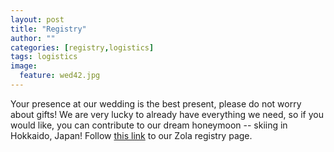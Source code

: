 ```yaml
---
layout: post
title: "Registry"
author: ""
categories: [registry,logistics]
tags: logistics
image:
  feature: wed42.jpg
---
```


Your presence at our wedding is the best present, please do not worry about gifts! We are very lucky to already have everything we need, so if you would like, you can contribute to our dream honeymoon -- skiing in Hokkaido, Japan! Follow [this link](https://www.zola.com/registry/isabelaandharriet) to our Zola registry page.
